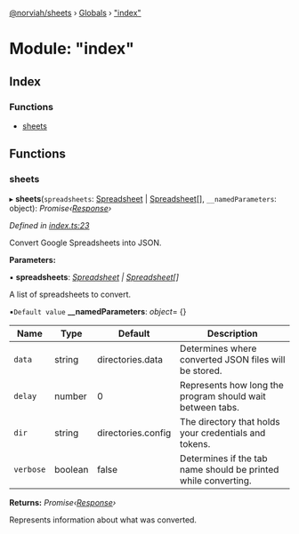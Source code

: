 [@norviah/sheets](../README.md) › [Globals](../globals.md) › ["index"](_index_.md)

# Module: "index"

## Index

### Functions

* [sheets](_index_.md#sheets)

## Functions

###  sheets

▸ **sheets**(`spreadsheets`: [Spreadsheet](../interfaces/_types_spreadsheet_.spreadsheet.md) | [Spreadsheet](../interfaces/_types_spreadsheet_.spreadsheet.md)[], `__namedParameters`: object): *Promise‹[Response](../interfaces/_types_response_.response.md)›*

*Defined in [index.ts:23](https://github.com/Norviah/sheets/blob/7510284/src/index.ts#L23)*

Convert Google Spreadsheets into JSON.

**Parameters:**

▪ **spreadsheets**: *[Spreadsheet](../interfaces/_types_spreadsheet_.spreadsheet.md) | [Spreadsheet](../interfaces/_types_spreadsheet_.spreadsheet.md)[]*

A list of spreadsheets to convert.

▪`Default value`  **__namedParameters**: *object*= {}

Name | Type | Default | Description |
------ | ------ | ------ | ------ |
`data` | string | directories.data | Determines where converted JSON files will be stored. |
`delay` | number | 0 | Represents how long the program should wait between tabs. |
`dir` | string | directories.config | The directory that holds your credentials and tokens. |
`verbose` | boolean | false | Determines if the tab name should be printed while converting. |

**Returns:** *Promise‹[Response](../interfaces/_types_response_.response.md)›*

Represents information about what was converted.

